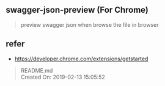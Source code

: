## swagger-json-preview (For Chrome)

> preview swagger json when browse the file in browser

## refer
- https://developer.chrome.com/extensions/getstarted

> README.md  
> Created On: 2019-02-13 15:05:52  
